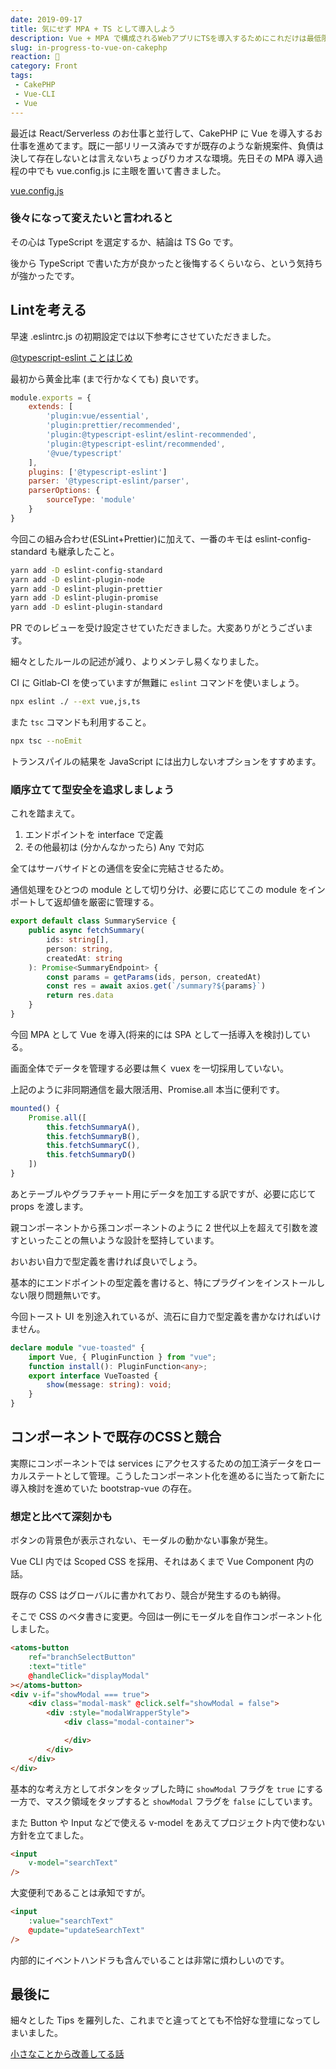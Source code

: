```yaml
---
date: 2019-09-17
title: 気にせず MPA + TS として導入しよう
description: Vue + MPA で構成されるWebアプリにTSを導入するためにこれだけは最低限守っていることなどを話しました。
slug: in-progress-to-vue-on-cakephp
reaction: 💪
category: Front
tags: 
 - CakePHP
 - Vue-CLI
 - Vue
---
```


最近は React/Serverless のお仕事と並行して、CakePHP に Vue を導入するお仕事を進めてます。既に一部リリース済みですが既存のような新規案件、負債は決して存在しないとは言えないちょっぴりカオスな環境。先日その MPA 導入過程の中でも vue.config.js に主眼を置いて書きました。

<a class="link-preview" href="https://webneko.dev/posts/vue-config-and-more">vue.config.js</a>

### 後々になって変えたいと言われると

その心は TypeScript を選定するか、結論は TS Go です。

後から TypeScript で書いた方が良かったと後悔するくらいなら、という気持ちが強かったです。

## Lintを考える

早速 .eslintrc.js の初期設定では以下参考にさせていただきました。

<a class="link-preview" href="https://teppeis.hatenablog.com/entry/2019/02/typescript-eslint">@typescript-eslint ことはじめ</a>

最初から黄金比率 (まで行かなくても) 良いです。

```js
module.exports = {
    extends: [
        'plugin:vue/essential',
        'plugin:prettier/recommended',
        'plugin:@typescript-eslint/eslint-recommended',
        'plugin:@typescript-eslint/recommended',
        '@vue/typescript'
    ],
    plugins: ['@typescript-eslint']
    parser: '@typescript-eslint/parser',
    parserOptions: {
        sourceType: 'module'
    }
}
```

今回この組み合わせ(ESLint+Prettier)に加えて、一番のキモは eslint-config-standard も継承したこと。

```bash
yarn add -D eslint-config-standard
yarn add -D eslint-plugin-node
yarn add -D eslint-plugin-prettier
yarn add -D eslint-plugin-promise
yarn add -D eslint-plugin-standard
```

PR でのレビューを受け設定させていただきました。大変ありがとうございます。

細々としたルールの記述が減り、よりメンテし易くなりました。

CI に Gitlab-CI を使っていますが無難に `eslint` コマンドを使いましょう。

```bash
npx eslint ./ --ext vue,js,ts
```

また `tsc` コマンドも利用すること。

```bash
npx tsc --noEmit
```

トランスパイルの結果を JavaScript には出力しないオプションをすすめます。

### 順序立てて型安全を追求しましょう

これを踏まえて。

1. エンドポイントを interface で定義
2. その他最初は (分かんなかったら) Any で対応

全てはサーバサイドとの通信を安全に完結させるため。

通信処理をひとつの module として切り分け、必要に応じてこの module をインポートして返却値を厳密に管理する。

```ts
export default class SummaryService {
    public async fetchSummary(
        ids: string[],
        person: string,
        createdAt: string
    ): Promise<SummaryEndpoint> {
        const params = getParams(ids, person, createdAt)
        const res = await axios.get(`/summary?${params}`)
        return res.data
    }
}
```

今回 MPA として Vue を導入(将来的には SPA として一括導入を検討)している。

画面全体でデータを管理する必要は無く vuex を一切採用していない。

上記のように非同期通信を最大限活用、Promise.all 本当に便利です。

```ts
mounted() {
    Promise.all([
        this.fetchSummaryA(),
        this.fetchSummaryB(),
        this.fetchSummaryC(),
        this.fetchSummaryD()
    ])
}
```

あとテーブルやグラフチャート用にデータを加工する訳ですが、必要に応じて props を渡します。

親コンポーネントから孫コンポーネントのように 2 世代以上を超えて引数を渡すといったことの無いような設計を堅持しています。

おいおい自力で型定義を書ければ良いでしょう。

基本的にエンドポイントの型定義を書けると、特にプラグインをインストールしない限り問題無いです。

今回トースト UI を別途入れているが、流石に自力で型定義を書かなければいけません。

```ts
declare module "vue-toasted" {
    import Vue, { PluginFunction } from "vue";
    function install(): PluginFunction<any>;
    export interface VueToasted {
        show(message: string): void;
    }
}
```

## コンポーネントで既存のCSSと競合

実際にコンポーネントでは services にアクセスするための加工済データをローカルステートとして管理。こうしたコンポーネント化を進めるに当たって新たに導入検討を進めていた bootstrap-vue の存在。

### 想定と比べて深刻かも

ボタンの背景色が表示されない、モーダルの動かない事象が発生。

Vue CLI 内では Scoped CSS を採用、それはあくまで Vue Component 内の話。

既存の CSS はグローバルに書かれており、競合が発生するのも納得。

そこで CSS のベタ書きに変更。今回は一例にモーダルを自作コンポーネント化しました。

```html
<atoms-button
    ref="branchSelectButton"
    :text="title"
    @handleClick="displayModal"
></atoms-button>
<div v-if="showModal === true">
    <div class="modal-mask" @click.self="showModal = false">
        <div :style="modalWrapperStyle">
            <div class="modal-container">

            </div>
        </div>
    </div>
</div>
```

基本的な考え方としてボタンをタップした時に `showModal` フラグを `true` にする一方で、マスク領域をタップすると `showModal` フラグを `false` にしています。

また Button や Input などで使える v-model をあえてプロジェクト内で使わない方針を立てました。

```html
<input
    v-model="searchText"
/>
```

大変便利であることは承知ですが。

```html
<input
    :value="searchText"
    @update="updateSearchText"
/>
```

内部的にイベントハンドラも含んでいることは非常に煩わしいのです。

## 最後に

細々とした Tips を羅列した、これまでと違ってとても不恰好な登壇になってしまいました。

<a class="link-preview" href="https://slides.com/jiyuujin/20190918#/">小さなことから改善してる話</a>
